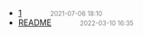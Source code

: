  - [1](1)<span style="padding-left:2em;color:orange"></span><span style="color:gray;font-size:.8em;padding-left:2em">2021-07-06 18:10</span>
  - [README]()<span style="padding-left:2em;color:orange"></span><span style="color:gray;font-size:.8em;padding-left:2em">2022-03-10 16:35</span>
